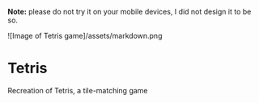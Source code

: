 **Note:** please do not try it on your mobile devices, I did not design it to be so.

![Image of Tetris game]/assets/markdown.png
# Tetris
Recreation of Tetris, a tile-matching game
